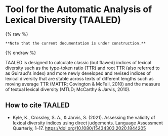 
# Tool for the Automatic Analysis of Lexical Diversity (TAALED)

{% raw %}
```warning
**Note that the current documentation is under construction.**
```
{% endraw %}

TAALED is designed to calculate classic (but flawed) indices of lexical diversity such as the type-token ratio (TTR) and root TTR (also referred to as Guiraud's index) and more newly developed and revised indices of lexical diversity that are stable across texts of different lengths such as moving average TTR (MATTR; Covington & McFall, 2010) and the measure of textual lexical diversity (MTLD; McCarthy & Jarvis, 2010).


## How to cite TAALED
- Kyle, K., Crossley, S. A., & Jarvis, S. (2021). Assessing the validity of lexical diversity indices using direct judgements. Language Assessment Quarterly, 1–17. https://doi.org/10.1080/15434303.2020.1844205
